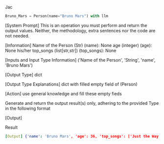 Jac
```python
Bruno_Mars = Person(name="Bruno Mars") with llm
```

[System Prompt]
This is an operation you must perform and return the output values. Neither, the methodology, extra sentences nor the code are not needed. 

[Information]
Name of the Person (Str) (name): None
age  (integer) (age): None
his/her top_songs (list[str,str]) (top_songs): None

[Inputs and Input Type Information]
('Name of the Person', 'String', 'name', 'Bruno Mars')

[Output Type]
dict

[Output Type Explanations]
dict with filled empty field of (Person)

[Action]
use general knowledge and fill these empty fieds

Generate and return the output result(s) only, adhering to the provided Type in the following format

[Output] <result>

Result
```yml
[Output] {'name': 'Bruno Mars', 'age': 36, 'top_songs': ['Just the Way You Are', 'Locked Out of Heaven', 'Uptown Funk']}
```
